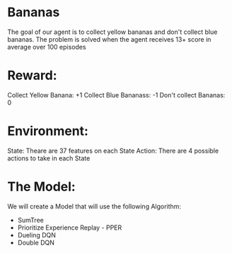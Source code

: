 # Bananas
The goal of our agent is to collect yellow bananas and don't collect blue bananas.
The problem is solved when the agent receives 13+ score in average over 100 episodes

# Reward:
Collect Yellow Banana: +1
Collect Blue Bananass: -1
Don't collect Bananas: 0

# Environment:
State: Theare are 37 features on each State
Action: There are 4 possible actions to take in each State

# The Model:
We will create a Model that will use the following Algorithm:
- SumTree
- Prioritize Experience Replay - PPER
- Dueling DQN
- Double DQN
